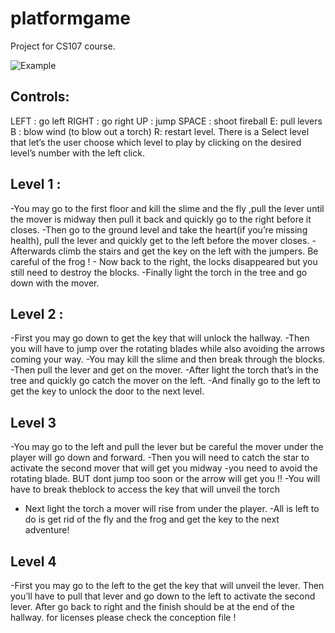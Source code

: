 <!-- language: lang-none -->
# platformgame
Project for CS107 course.

![Example](https://i.imgur.com/kY0TDn5.png)


## Controls:
LEFT : go left
RIGHT : go right
UP : jump
SPACE : shoot fireball E: pull levers
B : blow wind (to blow out a torch)
R: restart level.
There is a Select level that let’s the user choose which level to play by
clicking on the desired level’s number with the left click.
## Level 1 :
-You may go to the first floor and kill the slime and the fly ,pull the lever
until the mover is midway then pull it back and quickly go to the right
before it closes.
-Then go to the ground level and take the heart(if you’re missing health),
pull the lever and quickly get to the left before the mover closes. -
Afterwards climb the stairs and get the key on the left with the jumpers.
Be careful of the frog ! - Now back to the right, the locks disappeared but
you still need to destroy the blocks.
-Finally light the torch in the tree and go down with the mover.
## Level 2 :
-First you may go down to get the key that will unlock the hallway.
-Then you will have to jump over the rotating blades while also
avoiding the arrows coming your way.
-You may kill the slime and then break through the blocks. -Then pull the
lever and get on the mover.
-After light the torch that’s in the tree and quickly go catch the mover on
the left.
-And finally go to the left to get the key to unlock the door to the next
level.
## Level 3
-You may go to the left and pull the lever but be careful the mover under
the player will go down and forward.
-Then you will need to catch the star to activate the second mover that
will get you midway -you need to avoid the rotating blade. BUT dont
jump too soon or the arrow will get you !! -You will have to break theblock to access the key that will unveil the torch
- Next light the torch a mover will rise from under the player. -All is left to
do is get rid of the fly and the frog and get the key to the next adventure!
## Level 4
-First you may go to the left to the get the key that will unveil the lever.
Then you’ll have to pull that lever and go down to the left to activate the
second lever. After go back to right and the finish should be at the end of
the hallway.
for licenses please check the conception file !
